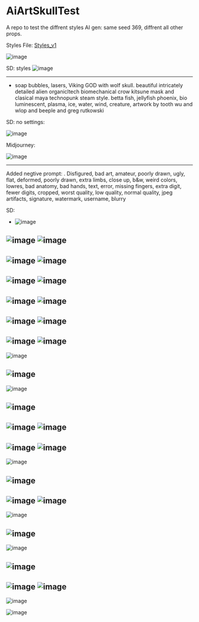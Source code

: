 # AiArtSkullTest
A repo to test the diffrent styles AI gen: same seed 369, diffrent all other props.

Styles File:
[Styles_v1](styles_V1.CSV)

![image](https://user-images.githubusercontent.com/195927/211082427-9ecf297e-068f-4743-a483-a0b24a0a648a.png)

SD: styles
![image](https://user-images.githubusercontent.com/195927/211081712-17371453-48c3-44d9-b764-1df1ae1cc3a3.png)

---
- soap bubbles, lasers, Viking GOD with wolf skull. beautiful intricately detailed alien organicltech biomechanical crow kitsune mask and clasical maya technopunk steam style. betta fish, jellyfish phoenix, bio luminescent, plasma, ice, water, wind, creature, artwork by tooth wu and wlop and beeple and greg rutkowski

SD: no settings:

![image](https://user-images.githubusercontent.com/195927/211082270-d4ac63eb-4bff-4f2c-94ab-84835f40bd63.png)

Midjourney:

![image](https://user-images.githubusercontent.com/195927/211079424-eff77415-a8f6-49d4-a4da-6656ffad8921.png)

-----
Added negtive prompt:
. Disfigured, bad art, amateur, poorly drawn, ugly, flat, deformed, poorly drawn, extra limbs, close up, b&w, weird colors, lowres, bad anatomy, bad hands, text, error, missing fingers, extra digit, fewer digits, cropped, worst quality, low quality, normal quality, jpeg artifacts, signature, watermark, username, blurry

SD: 
- ![image](https://user-images.githubusercontent.com/195927/211082755-dd65da61-5bf7-4b7a-95c3-ae74510688a1.png)

![image](https://user-images.githubusercontent.com/195927/211082899-6e961c43-71cb-4473-ba8d-542fd795ba8c.png)
![image](https://user-images.githubusercontent.com/195927/211082957-547ef6d0-b575-46ea-9461-31d233907065.png)
---
![image](https://user-images.githubusercontent.com/195927/211083237-a957080d-17f5-4d74-8e9f-51ee895b89ec.png)
![image](https://user-images.githubusercontent.com/195927/211083300-0bf5a34d-2060-4727-a44f-564b34982263.png)
---
![image](https://user-images.githubusercontent.com/195927/211083353-7db4f15c-3b7e-4710-a96b-5d37b57d6c4f.png)
![image](https://user-images.githubusercontent.com/195927/211083426-dd546c2a-33ce-40d6-81b1-e9a8265dd92d.png)
---
![image](https://user-images.githubusercontent.com/195927/211084118-dd624b73-c2cc-448a-8ea0-6c87b127fa66.png)
![image](https://user-images.githubusercontent.com/195927/211084086-26a197e0-33d2-40f8-b195-fbf85fe17cbb.png)
---
![image](https://user-images.githubusercontent.com/195927/211084565-f2f8e6ac-045d-4119-ae4a-766a7d892577.png)
![image](https://user-images.githubusercontent.com/195927/211084608-714464c4-f6b6-4ae2-86a8-12a8c8f5cb8a.png)
---
![image](https://user-images.githubusercontent.com/195927/211084860-e7f2cba5-346f-4ecd-98d8-373d3f69cdb8.png)
![image](https://user-images.githubusercontent.com/195927/211084821-23997f5f-2fdc-41b3-a648-8a86dac1c8a4.png)
---
![image](https://user-images.githubusercontent.com/195927/211085448-446645f7-a885-4d22-a485-982f99b83998.png)

![image](https://user-images.githubusercontent.com/195927/211085469-bdcde8bf-d15d-44ba-a63a-c7ac29aaf813.png)
---
![image](https://user-images.githubusercontent.com/195927/211085597-d6f8cede-17bb-4728-b84b-85589f14fe39.png)

![image](https://user-images.githubusercontent.com/195927/211085576-09cdcfbe-3588-4814-9063-92ea9e2efde2.png)
---
![image](https://user-images.githubusercontent.com/195927/211085669-25680d7e-b7da-4256-8e68-c51d89fadd1a.png)
![image](https://user-images.githubusercontent.com/195927/211085757-db9093ce-b809-4874-b29a-97c814073095.png)
---
![image](https://user-images.githubusercontent.com/195927/211094171-cb569943-a084-486e-86f7-0ac14aea08b5.png)
![image](https://user-images.githubusercontent.com/195927/211094250-3af6fef3-7a66-4bc3-a619-b8f8a30bbd6d.png)
---
![image](https://user-images.githubusercontent.com/195927/211094789-a045a0c3-827a-4e98-ad8b-8a3aad848c2b.png)

![image](https://user-images.githubusercontent.com/195927/211094823-64472a84-8fad-4d92-9da3-a92bf6fc3f37.png)
---
![image](https://user-images.githubusercontent.com/195927/211094934-bc45ca4d-3ed3-417a-a248-3fa4ffa17e7f.png)
![image](https://user-images.githubusercontent.com/195927/211094963-5886ab33-d9c3-4791-8907-e4705622b583.png)
---
![image](https://user-images.githubusercontent.com/195927/211095156-a4cf4d7a-8f7c-4543-8ad2-74627bb0cfe2.png)

![image](https://user-images.githubusercontent.com/195927/211095226-32a145b7-49f4-4d79-a862-9d70494985e1.png)
---
![image](https://user-images.githubusercontent.com/195927/211096136-8dcd2e20-f2a3-44ae-846d-f36c7bbbb255.png)

![image](https://user-images.githubusercontent.com/195927/211096175-6d3ccc6b-e41b-43fa-a4bb-95a625f2455c.png)
---
![image](https://user-images.githubusercontent.com/195927/211096787-905e573c-50bf-480d-82c8-2e27dc97f1f5.png)
![image](https://user-images.githubusercontent.com/195927/211096822-a18e26c8-a858-41bb-b3d3-a75a85f24c1b.png)
---
![image](https://user-images.githubusercontent.com/195927/211096931-baf71731-7bd5-4f68-9777-890292f2ebbf.png)

![image](https://user-images.githubusercontent.com/195927/211096963-23c4fc5f-82cd-4a41-b7d4-4283003378db.png)















